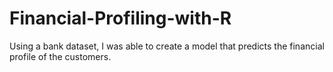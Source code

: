 # Financial-Profiling-with-R
Using a bank dataset, I was able to create a model that predicts the financial profile of the customers.
